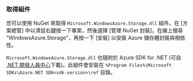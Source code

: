 ### 取得組件

您可以使用 NuGet 來取得 `Microsoft.WindowsAzure.Storage.dll` 組件。在 [方案總管] 中以滑鼠右鍵按一下專案，然後選擇 [管理 NuGet 封裝]。在線上搜尋 "WindowsAzure.Storage"，再按一下 [安裝] 以安裝 Azure 儲存體封裝與相依性。

`Microsoft.WindowsAzure.Storage.dll` 也隨附於 Azure SDK for .NET (可自 <a href="http://azure.microsoft.com/develop/net/#">.NET 開發人員中心</a>下載)。此組件會安裝在 `%Program Files%\Microsoft SDKs\Azure.NET SDK<sdk-version>\ref` 目錄。

<!---HONumber=58-->